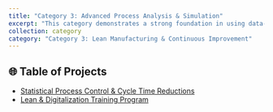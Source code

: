 ```yaml
---
title: "Category 3: Advanced Process Analysis & Simulation"
excerpt: "This category demonstrates a strong foundation in using data-driven, lean methodologies to analyze performance, optimize processes, and build a culture of operational excellence."
collection: category
category: "Category 3: Lean Manufacturing & Continuous Improvement"
---
```


## 🌐 Table of Projects

- [Statistical Process Control & Cycle Time Reductions](/project/c03-cycle-time.md)
- [Lean & Digitalization Training Program](/project/c03-training.md)
